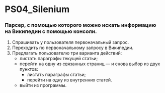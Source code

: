 # PS04_Silenium

### Парсер, с помощью которого можно искать информацию на Википедии с помощью консоли.

1. Спрашивать у пользователя первоначальный запрос.
2. Переходить по первоначальному запросу в Википедии.
3. Предлагать пользователю три варианта действий:
   - листать параграфы текущей статьи;
   - перейти на одну из связанных страниц — и снова выбор из двух пунктов:
        - листать параграфы статьи;
        - перейти на одну из внутренних статей.
   - выйти из программы.
 
